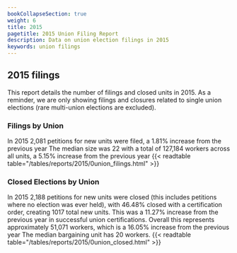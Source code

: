 ```yaml
---
bookCollapseSection: true
weight: 6
title: 2015
pagetitle: 2015 Union Filing Report
description: Data on union election filings in 2015
keywords: union filings
---
```


## 2015 filings

This report details the number of filings and closed units in 2015. As a reminder, we are only showing filings and closures related to single union elections (rare multi-union elections are excluded).

### Filings by Union
In 2015 2,081 petitions for new units were filed, a 1.81% increase from the previous year The median size was 22 with a total of 127,184 workers across all units, a 5.15% increase from the previous year
{{< readtable table="/tables/reports/2015/0union_filings.html" >}}

### Closed Elections by Union
In 2015 2,188 petitions for new units were closed (this includes petitions where no election was ever held), with 46.48% closed with a certification order, creating 1017 total new units. This was a 11.27% increase from the previous year in successful union certifications. Overall this represents approximately 51,071 workers, which is a 16.05% increase from the previous year The median bargaining unit has 20 workers.
{{< readtable table="/tables/reports/2015/0union_closed.html" >}}
